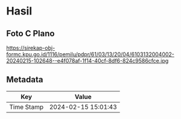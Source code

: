 # Hasil

## Foto C Plano

https://sirekap-obj-formc.kpu.go.id/1116/pemilu/pdpr/61/03/13/20/04/6103132004002-20240215-102648--e4f078af-1f14-40cf-8df6-824c9586cfce.jpg


## Metadata

| Key        | Value               |
| ---------- | ------------------- |
| Time Stamp | 2024-02-15 15:01:43 |



